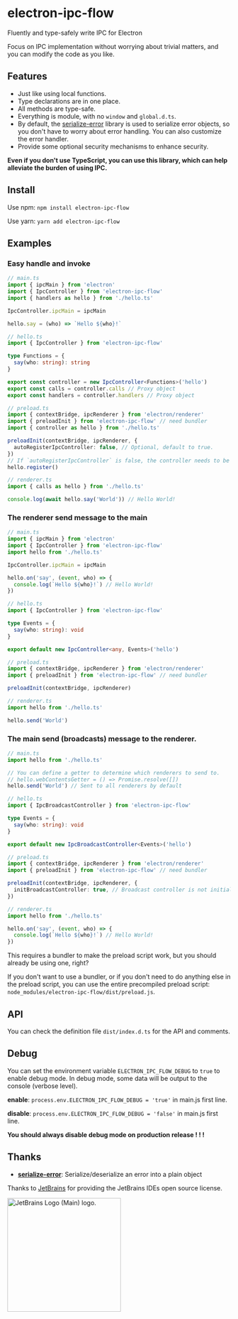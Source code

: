 # electron-ipc-flow

Fluently and type-safely write IPC for Electron

Focus on IPC implementation without worrying about trivial matters, and you can modify the code as you like.

## Features

* Just like using local functions.
* Type declarations are in one place.
* All methods are type-safe.
* Everything is module, with no `window` and `global.d.ts`.
* By default, the [serialize-error](https://www.npmjs.com/package/serialize-error) library is used to serialize error objects, so you don't have to worry about error handling. You can also customize the error handler.
* Provide some optional security mechanisms to enhance security.

**Even if you don't use TypeScript, you can use this library, which can help alleviate the burden of using IPC.**

## Install

Use npm: `npm install electron-ipc-flow`

Use yarn: `yarn add electron-ipc-flow`

## Examples

### Easy handle and invoke

```typescript
// main.ts
import { ipcMain } from 'electron'
import { IpcController } from 'electron-ipc-flow'
import { handlers as hello } from './hello.ts'

IpcController.ipcMain = ipcMain

hello.say = (who) => `Hello ${who}!`

// hello.ts
import { IpcController } from 'electron-ipc-flow'

type Functions = {
  say(who: string): string
}

export const controller = new IpcController<Functions>('hello')
export const calls = controller.calls // Proxy object
export const handlers = controller.handlers // Proxy object

// preload.ts
import { contextBridge, ipcRenderer } from 'electron/renderer'
import { preloadInit } from 'electron-ipc-flow' // need bundler
import { controller as hello } from './hello.ts'

preloadInit(contextBridge, ipcRenderer, {
  autoRegisterIpcController: false, // Optional, default to true.
})
// If `autoRegisterIpcController` is false, the controller needs to be register manually.
hello.register()

// renderer.ts
import { calls as hello } from './hello.ts'

console.log(await hello.say('World')) // Hello World!
```

### The renderer send message to the main

```typescript
// main.ts
import { ipcMain } from 'electron'
import { IpcController } from 'electron-ipc-flow'
import hello from './hello.ts'

IpcController.ipcMain = ipcMain

hello.on('say', (event, who) => {
  console.log(`Hello ${who}!`) // Hello World!
})

// hello.ts
import { IpcController } from 'electron-ipc-flow'

type Events = {
  say(who: string): void
}

export default new IpcController<any, Events>('hello')

// preload.ts
import { contextBridge, ipcRenderer } from 'electron/renderer'
import { preloadInit } from 'electron-ipc-flow' // need bundler

preloadInit(contextBridge, ipcRenderer)

// renderer.ts
import hello from './hello.ts'

hello.send('World')
```

### The main send (broadcasts) message to the renderer.

```typescript
// main.ts
import hello from './hello.ts'

// You can define a getter to determine which renderers to send to.
// hello.webContentsGetter = () => Promise.resolve([])
hello.send('World') // Sent to all renderers by default

// hello.ts
import { IpcBroadcastController } from 'electron-ipc-flow'

type Events = {
  say(who: string): void
}

export default new IpcBroadcastController<Events>('hello')

// preload.ts
import { contextBridge, ipcRenderer } from 'electron/renderer'
import { preloadInit } from 'electron-ipc-flow' // need bundler

preloadInit(contextBridge, ipcRenderer, {
  initBroadcastController: true, // Broadcast controller is not initialized by default
})

// renderer.ts
import hello from './hello.ts'

hello.on('say', (event, who) => {
  console.log(`Hello ${who}!`) // Hello World!
})
```

This requires a bundler to make the preload script work, but you should already be using one, right?

If you don't want to use a bundler, or if you don't need to do anything else in the preload script, you can use the entire precompiled preload script: `node_modules/electron-ipc-flow/dist/preload.js`.

## API

You can check the definition file `dist/index.d.ts` for the API and comments.

## Debug

You can set the environment variable `ELECTRON_IPC_FLOW_DEBUG` to `true` to enable debug mode. In debug mode, some data will be output to the console (verbose level).

**enable**: `process.env.ELECTRON_IPC_FLOW_DEBUG = 'true'` in main.js first line.

**disable**: `process.env.ELECTRON_IPC_FLOW_DEBUG = 'false'` in main.js first line.

**You should always disable debug mode on production release ! ! !**

## Thanks

* **[serialize-error](https://www.npmjs.com/package/serialize-error)**: Serialize/deserialize an error into a plain object

Thanks to [JetBrains](https://jb.gg/OpenSourceSupport) for providing the JetBrains IDEs open source license.

<a href="https://jb.gg/OpenSourceSupport"><img src="https://resources.jetbrains.com/storage/products/company/brand/logos/jb_beam.png" alt="JetBrains Logo (Main) logo." width="256px" height="256px"></a>
